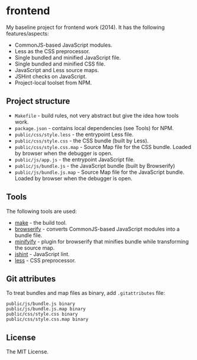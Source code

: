 # frontend

My baseline project for frontend work (2014). It has the following features/aspects:

 * CommonJS-based JavaScript modules.
 * Less as the CSS preprocessor.
 * Single bundled and minified JavaScript file.
 * Single bundled and minified CSS file.
 * JavaScript and Less source maps.
 * JSHint checks on JavaScript.
 * Project-local toolset from NPM.

## Project structure

 * `Makefile` - build rules, not very abstract but give the idea how tools work.
 * `package.json` - contains local dependencies (see Tools) for NPM.
 * `public/css/style.less` - the entrypoint Less file.
 * `public/css/style.css` - the CSS bundle (built by Less).
 * `public/css/style.css.map` - Source Map file for the CSS bundle. Loaded by browser when
   the debugger is open.
 * `public/js/app.js` - the entrypoint JavaScript file.
 * `public/js/bundle.js` - the JavaScript bundle (built by Browserify)
 * `public/js/bundle.js.map` - Source Map file for the JavaScript bundle. Loaded by browser
   when the debugger is open.

## Tools

The following tools are used:

 * [make](http://en.wikipedia.org/wiki/Make_%28software%29) - the build tool.
 * [browserify](http://browserify.org/) - converts CommonJS-based JavaScript modules into a bundle file.
 * [minifyify](https://github.com/ben-ng/minifyify) - plugin for browserify that minifies bundle while transforming the source map.
 * [jshint](http://www.jshint.com/) - JavaScript lint.
 * [less](http://lesscss.org) - CSS preprocessor.

## Git attributes

To treat bundles and map files as binary, add `.gitattributes` file:

    public/js/bundle.js binary
    public/js/bundle.js.map binary
    public/css/style.css binary
    public/css/style.css.map binary

## License

The MIT License.
